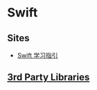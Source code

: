 # Swift

## Sites
* [Swift 学习指引](http://www.swiftguide.cn/)

## [3rd Party Libraries](3rd_party_libs/README.md)
